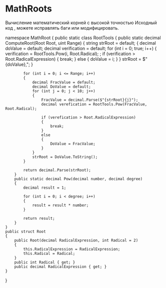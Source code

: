 # MathRoots
Вычисление математический корней с высокой точностью 
Исходный код , можете исправлять баги или модифицировать.

namespace MathRoot
{
    public static class RootTools
    {
        public static decimal ComputeRoot(Root Root, uint Range)
        {
            string strRoot = default;
            {
                decimal doValue = default;
                decimal verification = default;
                for (int i = 0; true; i++)
                {
                    verification = RootTools.Pow(i, Root.Radical); ;
                    if (verification > Root.RadicalExpression)
                    {
                        break;
                    }
                    else { doValue = i; }
                }
                strRoot = $"{doValue},";
            }


            for (int i = 0; i <= Range; i++)
            {
                decimal FracValue = default;
                decimal DoValue = default;
                for (int j = 0; j < 10; j++)
                {
                    FracValue = decimal.Parse($"{strRoot}{j}");
                    decimal verefication = RootTools.Pow(FracValue, Root.Radical);

                    if (verefication > Root.RadicalExpression)
                    {
                        break;
                    }
                    else
                    {
                        DoValue = FracValue;
                    }
                }
                strRoot = DoValue.ToString();
            }

            return decimal.Parse(strRoot);
        }
        public static decimal Pow(decimal number, decimal degree)
        {
            decimal result = 1;

            for (int i = 0; i < degree; i++)
            {
                result = result * number;
            }

            return result;
        }
    }
    public struct Root
    {
        public Root(decimal RadicalExpression, int Radical = 2)
        {
            this.RadicalExpression = RadicalExpression;
            this.Radical = Radical;
        }
        public int Radical { get; }
        public decimal RadicalExpression { get; }
    }
}
